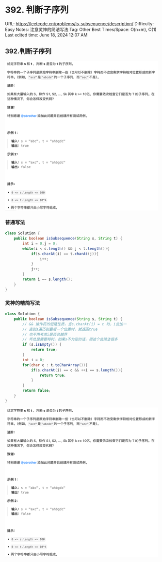 # 392. 判断子序列

URL: https://leetcode.cn/problems/is-subsequence/description/
Difficulty: Easy
Notes: 注意灵神的简洁写法
Tag: Other
Best Times/Space: O(n+m), O(1)
Last edited time: June 18, 2024 12:07 AM

## 392.判断子序列

![Untitled](392%20%E5%88%A4%E6%96%AD%E5%AD%90%E5%BA%8F%E5%88%97/Untitled.png)

### 普通写法

```java
class Solution {
    public boolean isSubsequence(String s, String t) {
        int i = 0,j = 0;
        while(i < s.length() && j < t.length()){
            if(s.charAt(i) == t.charAt(j)){
                i++;
            }
            j++;
        }
        return i == s.length();
    }
}
```

### 灵神的精简写法

```java
class Solution {
    public boolean isSubsequence(String s, String t) {
        // && 操作符的短路性质，当s.charAt(i) = c 时，i会加一
        // 直到s遍历到最后一个位置时，就返回true
        // 也不用考虑i是否会越界
        // 坏处是需要特判，如果s不为空的话，用这个会简洁很多
        if (s.isEmpty()) {
            return true;
        }
        int i = 0;
        for(char c : t.toCharArray()){
            if(s.charAt(i) == c && ++i == s.length()){
                return true;
            }
        }
        return false;
    }
}
```

![Untitled](392%20%E5%88%A4%E6%96%AD%E5%AD%90%E5%BA%8F%E5%88%97/Untitled%201.png)